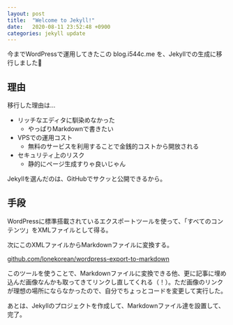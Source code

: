```yaml
---
layout: post
title:  "Welcome to Jekyll!"
date:   2020-08-11 23:52:48 +0900
categories: jekyll update
---
```


今までWordPressで運用してきたこの blog.i544c.me を、Jekyllでの生成に移行しました:clap:

## 理由
移行した理由は...
- リッチなエディタに馴染めなかった
  - やっぱりMarkdownで書きたい
- VPSでの運用コスト
  - 無料のサービスを利用することで金銭的コストから開放される
- セキュリティ上のリスク
  - 静的にページ生成すりゃ良いじゃん

Jekyllを選んだのは、GitHubでサクッと公開できるから。


## 手段
WordPressに標準搭載されているエクスポートツールを使って、「すべてのコンテンツ」をXMLファイルとして得る。

次にこのXMLファイルからMarkdownファイルに変換する。

[github.com/lonekorean/wordpress-export-to-markdown](https://github.com/lonekorean/wordpress-export-to-markdown/)

このツールを使うことで、Markdownファイルに変換できる他、更に記事に埋め込んだ画像なんかも取ってきてリンクし直してくれる（！）。ただ画像のリンクが理想の場所にならなかったので、自分でちょっとコードを変更して実行した。

あとは、Jekyllのプロジェクトを作成して、Markdownファイル達を設置して、完了。
